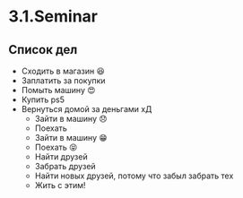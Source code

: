 # 3.1.Seminar

## Список дел
* Сходить в магазин :satisfied:
* Заплатить за покупки 
* Помыть машину :heart_eyes:
* Купить ps5
* Вернуться домой за деньгами хД
  * Зайти в машину :disappointed:
  * Поехать
  * Зайти в машину :grin:
  * Поехать :stuck_out_tongue_closed_eyes:
  * Найти друзей
  * Забрать друзей
  * Найти новых друзей, потому что забыл забрать тех
  * Жить с этим!

